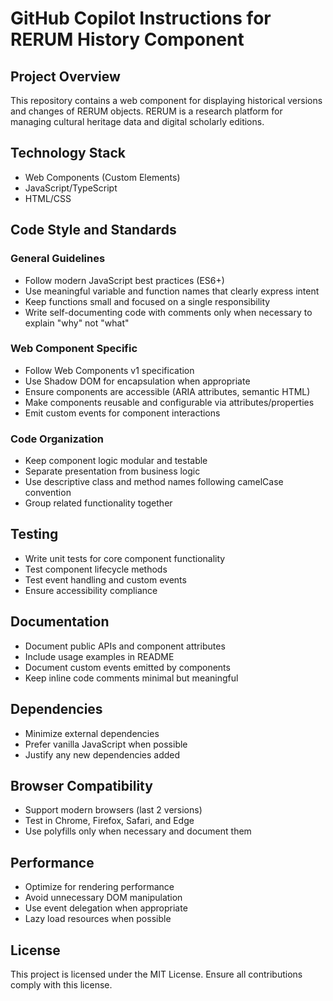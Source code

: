 # GitHub Copilot Instructions for RERUM History Component

## Project Overview

This repository contains a web component for displaying historical versions and changes of RERUM objects. RERUM is a research platform for managing cultural heritage data and digital scholarly editions.

## Technology Stack

- Web Components (Custom Elements)
- JavaScript/TypeScript
- HTML/CSS

## Code Style and Standards

### General Guidelines

- Follow modern JavaScript best practices (ES6+)
- Use meaningful variable and function names that clearly express intent
- Keep functions small and focused on a single responsibility
- Write self-documenting code with comments only when necessary to explain "why" not "what"

### Web Component Specific

- Follow Web Components v1 specification
- Use Shadow DOM for encapsulation when appropriate
- Ensure components are accessible (ARIA attributes, semantic HTML)
- Make components reusable and configurable via attributes/properties
- Emit custom events for component interactions

### Code Organization

- Keep component logic modular and testable
- Separate presentation from business logic
- Use descriptive class and method names following camelCase convention
- Group related functionality together

## Testing

- Write unit tests for core component functionality
- Test component lifecycle methods
- Test event handling and custom events
- Ensure accessibility compliance

## Documentation

- Document public APIs and component attributes
- Include usage examples in README
- Document custom events emitted by components
- Keep inline code comments minimal but meaningful

## Dependencies

- Minimize external dependencies
- Prefer vanilla JavaScript when possible
- Justify any new dependencies added

## Browser Compatibility

- Support modern browsers (last 2 versions)
- Test in Chrome, Firefox, Safari, and Edge
- Use polyfills only when necessary and document them

## Performance

- Optimize for rendering performance
- Avoid unnecessary DOM manipulation
- Use event delegation when appropriate
- Lazy load resources when possible

## License

This project is licensed under the MIT License. Ensure all contributions comply with this license.
